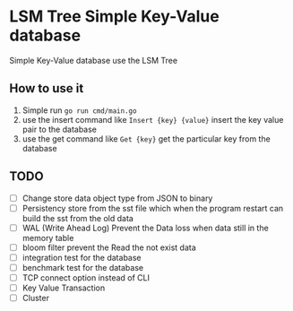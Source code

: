 
# LSM Tree Simple Key-Value database

Simple Key-Value database use the LSM Tree

## How to use it 
1. Simple run `go run cmd/main.go`
2. use the insert command like `Insert {key} {value}`  insert the key value pair to the database
3. use the get command like `Get {key}` get the particular key from the database


## TODO
- [ ] Change store data object type from JSON to binary
- [ ] Persistency store from the sst file which when the program restart can build the sst from the old data
- [ ] WAL (Write Ahead Log) Prevent the Data loss when data still in the memory table
- [ ] bloom filter prevent the Read the not exist data
- [ ] integration test for the database
- [ ] benchmark test for the database
- [ ] TCP connect option instead of CLI
- [ ] Key Value Transaction
- [ ] Cluster 
